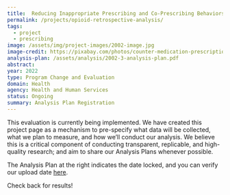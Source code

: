 ```yaml
---
title:  Reducing Inappropriate Prescribing and Co-Prescribing Behaviors - A Retrospective Analysis
permalink: /projects/opioid-retrospective-analysis/
tags: 
  - project 
  - prescribing
image: /assets/img/project-images/2002-image.jpg  
image-credit: https://pixabay.com/photos/counter-medication-prescription-4065988/
analysis-plan: /assets/analysis/2002-3-analysis-plan.pdf
abstract: 
year: 2022
type: Program Change and Evaluation
domain: Health
agency: Health and Human Services
status: Ongoing
summary: Analysis Plan Registration
---
```


This evaluation is currently being implemented. We have created this project page as a mechanism to pre-specify what data will be collected, what we plan to measure, and how we’ll conduct our analysis. We believe this is a critical component of conducting transparent, replicable, and high-quality research; and aim to share our Analysis Plans whenever possible.

The Analysis Plan at the right indicates the date locked, and you can verify our upload date <a href="https://github.com/gsa-oes/office-of-evaluation-sciences/commits/master/assets/analysis/2002-3-analysis-plan.pdf">here</a>. 

Check back for results!
